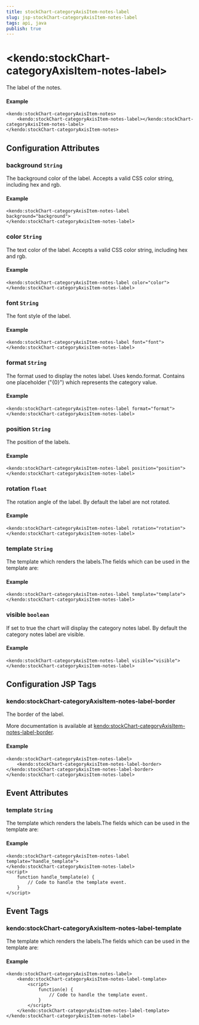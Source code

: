 ```yaml
---
title: stockChart-categoryAxisItem-notes-label
slug: jsp-stockChart-categoryAxisItem-notes-label
tags: api, java
publish: true
---
```


# \<kendo:stockChart-categoryAxisItem-notes-label\>

The label of the notes.

#### Example
    <kendo:stockChart-categoryAxisItem-notes>
        <kendo:stockChart-categoryAxisItem-notes-label></kendo:stockChart-categoryAxisItem-notes-label>
    </kendo:stockChart-categoryAxisItem-notes>

## Configuration Attributes

### background `String`

The background color of the label. Accepts a valid CSS color string, including hex and rgb.

#### Example
    <kendo:stockChart-categoryAxisItem-notes-label background="background">
    </kendo:stockChart-categoryAxisItem-notes-label>

### color `String`

The text color of the label. Accepts a valid CSS color string, including hex and rgb.

#### Example
    <kendo:stockChart-categoryAxisItem-notes-label color="color">
    </kendo:stockChart-categoryAxisItem-notes-label>

### font `String`

The font style of the label.

#### Example
    <kendo:stockChart-categoryAxisItem-notes-label font="font">
    </kendo:stockChart-categoryAxisItem-notes-label>

### format `String`

The format used to display the notes label. Uses kendo.format. Contains one placeholder ("{0}") which represents the category value.

#### Example
    <kendo:stockChart-categoryAxisItem-notes-label format="format">
    </kendo:stockChart-categoryAxisItem-notes-label>

### position `String`

The position of the labels.

#### Example
    <kendo:stockChart-categoryAxisItem-notes-label position="position">
    </kendo:stockChart-categoryAxisItem-notes-label>

### rotation `float`

The rotation angle of the label. By default the label are not rotated.

#### Example
    <kendo:stockChart-categoryAxisItem-notes-label rotation="rotation">
    </kendo:stockChart-categoryAxisItem-notes-label>

### template `String`

The template which renders the labels.The fields which can be used in the template are:

#### Example
    <kendo:stockChart-categoryAxisItem-notes-label template="template">
    </kendo:stockChart-categoryAxisItem-notes-label>

### visible `boolean`

If set to true the chart will display the category notes label. By default the category notes label are visible.

#### Example
    <kendo:stockChart-categoryAxisItem-notes-label visible="visible">
    </kendo:stockChart-categoryAxisItem-notes-label>


##  Configuration JSP Tags

### kendo:stockChart-categoryAxisItem-notes-label-border

The border of the label.

More documentation is available at [kendo:stockChart-categoryAxisItem-notes-label-border](stockchart/categoryaxisitem-notes-label-border).

#### Example

    <kendo:stockChart-categoryAxisItem-notes-label>
        <kendo:stockChart-categoryAxisItem-notes-label-border></kendo:stockChart-categoryAxisItem-notes-label-border>
    </kendo:stockChart-categoryAxisItem-notes-label>


## Event Attributes

### template `String`

The template which renders the labels.The fields which can be used in the template are:


#### Example
    <kendo:stockChart-categoryAxisItem-notes-label template="handle_template">
    </kendo:stockChart-categoryAxisItem-notes-label>
    <script>
        function handle_template(e) {
            // Code to handle the template event.
        }
    </script>

## Event Tags

### kendo:stockChart-categoryAxisItem-notes-label-template

The template which renders the labels.The fields which can be used in the template are:


#### Example
    <kendo:stockChart-categoryAxisItem-notes-label>
        <kendo:stockChart-categoryAxisItem-notes-label-template>
            <script>
                function(e) {
                    // Code to handle the template event.
                }
            </script>
        </kendo:stockChart-categoryAxisItem-notes-label-template>
    </kendo:stockChart-categoryAxisItem-notes-label>

